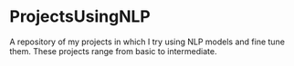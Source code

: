 # ProjectsUsingNLP
A repository of my projects in which I try using NLP models and fine tune them. These projects range from basic to intermediate.
